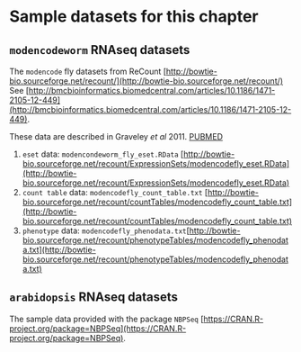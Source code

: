 # Sample datasets for this chapter

## `modencodeworm` RNAseq datasets

The `modencode` fly datasets from ReCount [http://bowtie-bio.sourceforge.net/recount/](http://bowtie-bio.sourceforge.net/recount/) See [http://bmcbioinformatics.biomedcentral.com/articles/10.1186/1471-2105-12-449](http://bmcbioinformatics.biomedcentral.com/articles/10.1186/1471-2105-12-449). 

These data are described in Graveley _et al_ 2011. [PUBMED](http://www.ncbi.nlm.nih.gov/pubmed?term=21179090)

  1. `eset` data: `modencondeworm_fly_eset.RData` [http://bowtie-bio.sourceforge.net/recount/ExpressionSets/modencodefly_eset.RData](http://bowtie-bio.sourceforge.net/recount/ExpressionSets/modencodefly_eset.RData)
  2. `count table` data: `modencodefly_count_table.txt` [http://bowtie-bio.sourceforge.net/recount/countTables/modencodefly_count_table.txt](http://bowtie-bio.sourceforge.net/recount/countTables/modencodefly_count_table.txt)
  3. `phenotype` data: `modencodefly_phenodata.txt`[http://bowtie-bio.sourceforge.net/recount/phenotypeTables/modencodefly_phenodata.txt](http://bowtie-bio.sourceforge.net/recount/phenotypeTables/modencodefly_phenodata.txt)
  
## `arabidopsis` RNAseq datasets

The sample data provided with the package `NBPSeq` [https://CRAN.R-project.org/package=NBPSeq](https://CRAN.R-project.org/package=NBPSeq). 